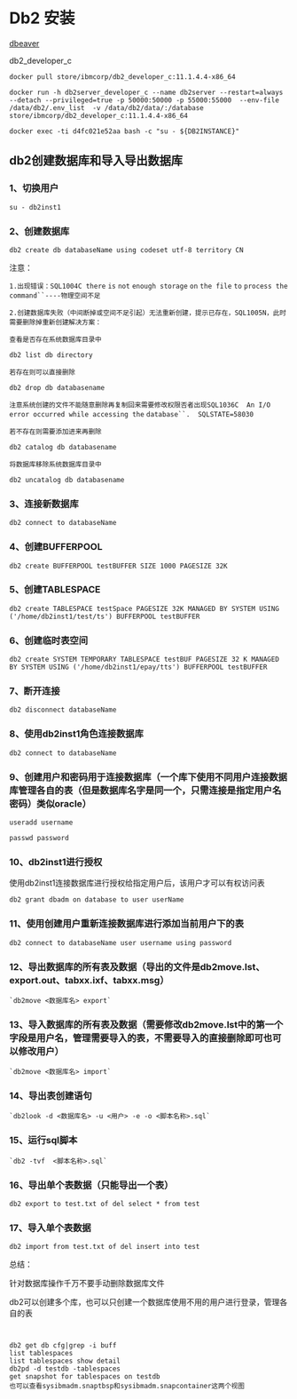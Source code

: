 # Db2 安装

[dbeaver](https://dbeaver.io/download/)

db2_developer_c

```
docker pull store/ibmcorp/db2_developer_c:11.1.4.4-x86_64
```


```
docker run -h db2server_developer_c --name db2server --restart=always  --detach --privileged=true -p 50000:50000 -p 55000:55000  --env-file /data/db2/.env_list  -v /data/db2/data/:/database store/ibmcorp/db2_developer_c:11.1.4.4-x86_64
```


```
docker exec -ti d4fc021e52aa bash -c "su - ${DB2INSTANCE}"
```



## db2创建数据库和导入导出数据库

### 1、切换用户

```shell
su - db2inst1

```
### 2、创建数据库

```shell
db2 create db databaseName using codeset utf-8 territory CN
```

注意：

`1.出现错误：SQL1004C there` `is` `not` `enough storage` `on` `the file` `to` `process the command``----物理空间不足`

`2.创建数据库失败（中间断掉或空间不足引起）无法重新创建，提示已存在，SQL1005N，此时需要删除掉重新创建解决方案：`

`查看是否存在系统数据库目录中`

```
db2 list db directory
```

`若存在则可以直接删除`
```
db2 drop db databasename
```
`注意系统创建的文件不能随意删除再复制回来需要修改权限否者出现SQL1036C  An I/O error occurred while accessing the` `database``.  SQLSTATE=58030`

`若不存在则需要添加进来再删除`
```
db2 catalog db databasename
```
`将数据库移除系统数据库目录中`
```
db2 uncatalog db databasename
```
### 3、连接新数据库
```
db2 connect to databaseName
```
### 4、创建BUFFERPOOL
```
db2 create BUFFERPOOL testBUFFER SIZE 1000 PAGESIZE 32K
```
### 5、创建TABLESPACE
```
db2 create TABLESPACE testSpace PAGESIZE 32K MANAGED BY SYSTEM USING ('/home/db2inst1/test/ts') BUFFERPOOL testBUFFER
```
### 6、创建临时表空间
```
db2 create SYSTEM TEMPORARY TABLESPACE testBUF PAGESIZE 32 K MANAGED BY SYSTEM USING ('/home/db2inst1/epay/tts') BUFFERPOOL testBUFFER
```
### 7、断开连接
```
db2 disconnect databaseName
```
### 8、使用db2inst1角色连接数据库
```
db2 connect to databaseName
```
### 9、创建用户和密码用于连接数据库（一个库下使用不同用户连接数据库管理各自的表（但是数据库名字是同一个，只需连接是指定用户名密码）类似oracle）

```
useradd username

passwd password
```

### 10、db2inst1进行授权

使用db2inst1连接数据库进行授权给指定用户后，该用户才可以有权访问表

```
db2 grant dbadm on database to user userName
```
### 11、使用创建用户重新连接数据库进行添加当前用户下的表

```
db2 connect to databaseName user username using password
```

### 12、导出数据库的所有表及数据（导出的文件是db2move.lst、export.out、tabxx.ixf、tabxx.msg）
```
`db2move <数据库名> export`
```
### 13、导入数据库的所有表及数据（需要修改db2move.lst中的第一个字段是用户名，管理需要导入的表，不需要导入的直接删除即可也可以修改用户）
```
`db2move <数据库名> import`
```
### 14、导出表创建语句
```
`db2look -d <数据库名> -u <用户> -e -o <脚本名称>.sql`
```
### 15、运行sql脚本
```
`db2 -tvf  <脚本名称>.sql`
```
### 16、导出单个表数据（只能导出一个表）
```
db2 export to test.txt of del select * from test
```
### 17、导入单个表数据

```
db2 import from test.txt of del insert into test
```
总结：

针对数据库操作千万不要手动删除数据库文件

db2可以创建多个库，也可以只创建一个数据库使用不用的用户进行登录，管理各自的表


```


db2 get db cfg|grep -i buff
list tablespaces
list tablespaces show detail
db2pd -d testdb -tablespaces
get snapshot for tablespaces on testdb
也可以查看sysibmadm.snaptbsp和sysibmadm.snapcontainer这两个视图

```
